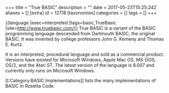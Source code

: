 +++
title = "True BASIC"
description = ""
date = 2017-05-23T15:25:24Z
aliases = []
[extra]
id = 12718
[taxonomies]
categories = []
tags = []
+++

{{language
|exec=interpreted
|tags=basic,TrueBasic
|site=http://www.truebasic.com/}}
True BASIC is a variant of the BASIC programming language descended from Dartmouth BASIC, the original BASIC. It was invented by college professors John G. Kemeny and Thomas E. Kurtz.

It is an interpreted, procedural language and sold as a commercial product. Versions have existed for Microsoft Windows, Apple Mac OS, MS-DOS, OS/2, and the Atari ST. The latest version of the language is 6.007 and currently only runs on Microsoft Windows.

[[:Category:BASIC Implementations]] lists the many implementations of BASIC in Rosetta Code.
